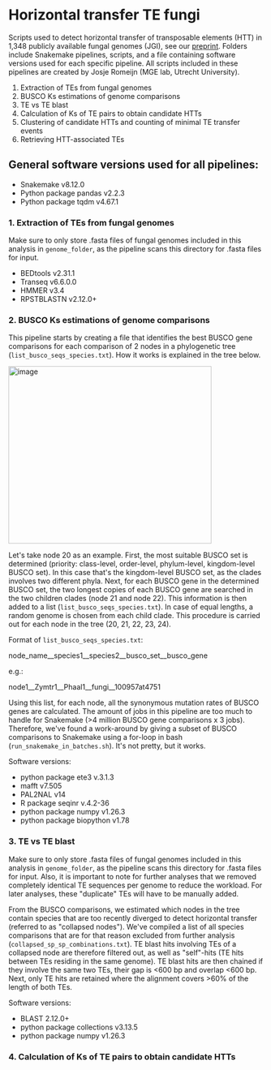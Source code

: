 # Horizontal transfer TE fungi
Scripts used to detect horizontal transfer of transposable elements (HTT) in 1,348 publicly available fungal genomes (JGI), see our [preprint](https://www.biorxiv.org/content/10.1101/2025.06.16.659975v1). Folders include Snakemake pipelines, scripts, and a file containing software versions used for each specific pipeline. All scripts included in these pipelines are created by Josje Romeijn (MGE lab, Utrecht University). 

1. Extraction of TEs from fungal genomes 
2. BUSCO Ks estimations of genome comparisons
3. TE vs TE blast
4. Calculation of Ks of TE pairs to obtain candidate HTTs 
5. Clustering of candidate HTTs and counting of minimal TE transfer events 
6. Retrieving HTT-associated TEs

## General software versions used for all pipelines: 
- Snakemake v8.12.0
- Python package pandas v2.2.3
- Python package tqdm v4.67.1

### 1. Extraction of TEs from fungal genomes
Make sure to only store .fasta files of fungal genomes included in this analysis in `genome_folder`, as the pipeline scans this directory for .fasta files for input. 
- BEDtools v2.31.1
- Transeq v6.6.0.0
- HMMER v3.4
- RPSTBLASTN v2.12.0+

### 2. BUSCO Ks estimations of genome comparisons
This pipeline starts by creating a file that identifies the best BUSCO gene comparisons for each comparison of 2 nodes in a phylogenetic tree (`list_busco_seqs_species.txt`). How it works is explained in the tree below. 

<img width="400" height="350" alt="image" src="https://github.com/user-attachments/assets/e550adc2-45b7-4a71-8936-166649a909c4" />


Let's take node 20 as an example. First, the most suitable BUSCO set is determined (priority: class-level, order-level, phylum-level, kingdom-level BUSCO set). In this case that's the kingdom-level BUSCO set, as the clades involves two different phyla. Next, for each BUSCO gene in the determined BUSCO set, the two longest copies of each BUSCO gene are searched in the two children clades (node 21 and node 22). This information is then added to a list (`list_busco_seqs_species.txt`). In case of equal lengths, a random genome is chosen from each child clade. This procedure is carried out for each node in the tree (20, 21, 22, 23, 24).

Format of `list_busco_seqs_species.txt`:

node_name__species1__species2__busco_set__busco_gene

e.g.:

node1__Zymtr1__Phaal1__fungi__100957at4751

Using this list, for each node, all the synonymous mutation rates of BUSCO genes are calculated. The amount of jobs in this pipeline are too much to handle for Snakemake (>4 million BUSCO gene comparisons x 3 jobs). Therefore, we've found a work-around by giving a subset of BUSCO comparisons to Snakemake using a for-loop in bash (`run_snakemake_in_batches.sh`). It's not pretty, but it works. 

Software versions:
- python package ete3 v.3.1.3
- mafft v7.505
- PAL2NAL v14
- R package seqinr v.4.2-36
- python package numpy v1.26.3
- python package biopython v1.78

### 3. TE vs TE blast
Make sure to only store .fasta files of fungal genomes included in this analysis in `genome_folder`, as the pipeline scans this directory for .fasta files for input. Also, it is important to note for further analyses that we removed completely identical TE sequences per genome to reduce the workload. For later analyses, these "duplicate" TEs will have to be manually added. 

From the BUSCO comparisons, we estimated which nodes in the tree contain species that are too recently diverged to detect horizontal transfer (referred to as "collapsed nodes"). We've compiled a list of all species comparisons that are for that reason excluded from further analysis (`collapsed_sp_sp_combinations.txt`). TE blast hits involving TEs of a collapsed node are therefore filtered out, as well as "self"-hits (TE hits between TEs residing in the same genome). TE blast hits are then chained if they involve the same two TEs, their gap is <600 bp and overlap <600 bp. Next, only TE hits are retained where the alignment covers >60% of the length of both TEs. 

Software versions: 
- BLAST 2.12.0+
- python package collections v3.13.5
- python package numpy v1.26.3

### 4. Calculation of Ks of TE pairs to obtain candidate HTTs 

